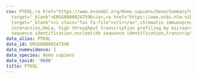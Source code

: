 ```yaml
---
csv: PTK9L,<a href="https://www.ensembl.org/Homo_sapiens/Gene/Summary?db=core;g=ENSG00000247596"
  target="_blank">ENSG00000247596</a>,<a href="https://www.ncbi.nlm.nih.gov/pubmed/17216044"
  target="_blank"><i class="fas fa-file"></i></a>",chromatin immunoprecipitation assay,direct
  interaction,HeLa, high throughput transcription profiling by microarray,nucleotide
  sequence identification,nucleotide sequence identification,transcriptional regulation,
data_alias: PTK9L
data_id: ENSG00000247596
data_numevidence: 1
data_species: Homo sapiens
data_taxid: '9606'
title: PTK9L
---
```

